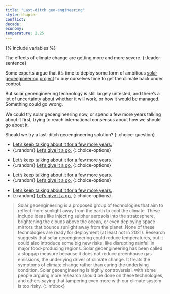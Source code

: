 ```yaml
---
title: "Last-ditch geo-engineering"
style: chapter
conflict: 
decade: 
economy: 
temperature: 2.25
---
```


{% include variables %}

The effects of climate change are getting more and more severe. 
{:.leader-sentence}

Some experts argue that it’s time to deploy some form of ambitious [solar geoengineering project](#infobox) to buy ourselves time to get the climate back under control.

But solar geoengineering technology is still largely untested, and there’s a lot of uncertainty about whether it will work, or how it would be managed. Something could go wrong.

We could try solar geoengineering now, or spend a few more years talking about it first, trying to reach international consensus about how we should go about it.

Should we try a last-ditch geoengineering solution?
{:.choice-question} 

<div data-js-var="js-rand-geoengineering2-low" markdown="1" class="hidden">

- [Let’s keep talking about it for a few more years.](chapter_stalling.html)
- {:.random} [Let’s give it a go.](chapter_geo-engineering-fail.html)
{:.choice-options}

</div>

<div data-js-var="js-rand-geoengineering2-med" markdown="1" class="hidden">

- [Let’s keep talking about it for a few more years.](chapter_stalling.html)
- {:.random} [Let’s give it a go.](chapter_billionaire-geo-engineering.html)
{:.choice-options}

</div>

<div data-js-var="js-rand-geoengineering2-medplus" markdown="1" class="hidden">

- [Let’s keep talking about it for a few more years.](chapter_stalling.html)
- {:.random} [Let’s give it a go.](chapter_unilateral-geo-engineering.html)
{:.choice-options}

</div>

<div data-js-var="js-rand-geoengineering2-high" markdown="1" class="hidden">

- [Let’s keep talking about it for a few more years.](chapter_stalling.html)
- {:.random} [Let’s give it a go.](chapter_surprising-success-geo-engineering.html)
{:.choice-options}

</div>

> Solar geoengineering is a proposed group of technologies that aim to reflect more sunlight away from the earth to cool the climate. These include ideas like injecting sulphur aerosols into the stratosphere, brightening the clouds above the ocean, or even deploying space mirrors that bounce sunlight away from the planet. None of these technologies are ready for deployment (at least not in 2021). Research suggests that solar geoengineering could reduce temperatures, but it could also introduce some big new risks, like disrupting rainfall in major food-producing regions. Solar geoengineering has been called a stopgap measure because it does not reduce greenhouse gas emissions, the underlying driver of climate change. It treats the symptoms of climate change rather than curing the underlying condition. Solar geoengineering is highly controversial, with some people arguing more research should be done on these technologies, and others saying that tampering even more with our climate system is too risky.
{:.infobox}
